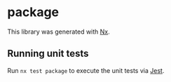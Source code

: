 # package

This library was generated with [Nx](https://nx.dev).

## Running unit tests

Run `nx test package` to execute the unit tests via [Jest](https://jestjs.io).
